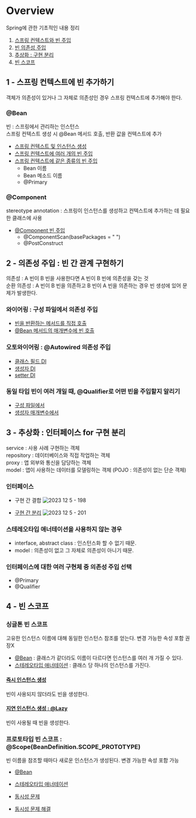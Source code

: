 # Overview
Spring에 관한 기초적인 내용 정리 <br>
1. [스프링 컨텍스트와 빈 주입](#1---스프링-컨텍스트에-빈-추가하기)
2. [빈 의존성 주입](#2---의존성-주입--빈-간-관계-구현하기)
3. [추상화 : 구현 분리](#3---추상화--인터페이스-for-구현-분리)
4. [빈 스코프](#4---빈-스코프)
   
## 1 - 스프링 컨텍스트에 빈 추가하기
객체가 의존성이 있거나 그 자체로 의존성인 경우 스프링 컨텍스트에 추가해야 한다.

### @Bean
빈 : 스프링에서 관리하는 인스턴스 <br>
스프링 컨텍스트 생성 시 @Bean 메서드 호출, 반환 값을 컨텍스트에 추가
- [스프링 컨텍스트 및 인스턴스 생성](https://github.com/syeongk/Spring/tree/main/ch2-ex1/src/main/java/org/spring)
- [스프링 컨텍스트에 여러 개의 빈 주입](https://github.com/syeongk/Spring/tree/main/ch2-ex1/src/main/java/org/spring)
- [스프링 컨텍스트에 같은 종류의 빈 주입](https://github.com/syeongk/Spring/tree/main/ch2-ex2/src/main/java/org/spring)
  - Bean 이름
  - Bean 메소드 이름
  - @Primary

### @Component
stereotype annotation : 스프링이 인스턴스를 생성하고 컨텍스트에 추가하는 데 필요한 클래스에 사용
- [@Component 빈 주입](https://github.com/syeongk/Spring/tree/main/ch2-ex3/src/main/java/org/spring) <br>
  - @ComponentScan(basePackages = " ")
  - @PostConstruct

  
## 2 - 의존성 주입 : 빈 간 관계 구현하기
의존성 : A 빈이 B 빈을 사용한다면 A 빈이 B 빈에 의존성을 갖는 것 <br>
순환 의존성 : A 빈이 B 빈을 의존하고 B 빈이 A 빈을 의존하는 경우 빈 생성에 있어 문제가 발생한다.

### 와이어링 : 구성 파일에서 의존성 주입
- [빈을 반환하는 메서드를 직접 호출](https://github.com/syeongk/Spring/tree/main/ch3-ex2/src/main/java/org/spring)
- [@Bean 메서드의 매개변수에 빈 호출](https://github.com/syeongk/Spring/tree/main/ch3-ex3/src/main/java/org/spring)

### 오토와이어링 : @Autowired 의존성 주입
- [클래스 필드 DI](https://github.com/syeongk/Spring/blob/main/ch3-ex4/src/main/java/org/spring/domain/Person.java)
- [생성자 DI](https://github.com/syeongk/Spring/blob/main/ch3-ex5/src/main/java/org/spring/domain/Person.java)
- [setter DI](https://github.com/syeongk/Spring/blob/main/ch3-ex6/src/main/java/org/spring/domain/Person.java)

### 동일 타입 빈이 여러 개일 때, @Qualifier로 어떤 빈을 주입할지 알리기
- [구성 파일에서](https://github.com/syeongk/Spring/blob/main/ch3-ex3/src/main/java/org/spring/config/ProjectConfig.java)
- [생성자 매개변수에서](https://github.com/syeongk/Spring/blob/main/ch3-ex7/src/main/java/org/spring/domain/Person.java)

## 3 - 추상화 : 인터페이스 for 구현 분리
service : 사용 사례 구현하는 객체 <br>
repository : 데이터베이스와 직접 작업하는 객체 <br>
proxy : 앱 외부와 통신을 담당하는 객체 <br>
model : 앱이 사용하는 데이터를 모델링하는 객체 (POJO : 의존성이 없는 단순 객체) <br>

### 인터페이스
- 구현 간 결합
![2023  12  5  - 198](https://github.com/user-attachments/assets/922efd51-4d02-4310-b71a-b62cd6918619)

- [구현 간 분리](https://github.com/syeongk/Spring/tree/main/ch4-ex2/src/main/java/org/spring)
![2023  12  5  - 201](https://github.com/user-attachments/assets/9224fcdf-8561-47b8-8710-914cc041ffe0)

### 스테레오타입 애너테이션을 사용하지 않는 경우
- interface, abstract class : 인스턴스화 할 수 없기 때문. <br>
- model : 의존성이 없고 그 자체로 의존성이 아니기 때문.

### 인터페이스에 대한 여러 구현체 중 의존성 주입 선택
- @Primary
- @Qualifier

## 4 - 빈 스코프

### 싱글톤 빈 스코프
고유한 인스턴스 이름에 대해 동일한 인스턴스 참조를 얻는다. 변경 가능한 속성 포함 권장X
- [@Bean](https://github.com/syeongk/Spring/tree/main/ch5-ex1/src/main/java/org/spring) : 클래스가 같더라도 이름이 다르다면 인스턴스를 여러 개 가질 수 있다.
- [스테레오타입 애너테이션](https://github.com/syeongk/Spring/tree/main/ch5-ex2/src/main/java/org/spring) : 클래스 당 하나의 인스턴스를 가진다.

#### [즉시 인스턴스 생성](https://github.com/syeongk/Spring/tree/main/ch5-ex3/src/main/java/org/spring)
빈이 사용되지 않더라도 빈을 생성한다.

#### [지연 인스턴스 생성 : @Lazy](https://github.com/syeongk/Spring/tree/main/ch5-ex4/src/main/java/org/spring)
빈이 사용될 때 빈을 생성한다.

### 프로토타입 빈 스코프 : @Scope(BeanDefinition.SCOPE_PROTOTYPE)
빈 이름을 참조할 때마다 새로운 인스턴스가 생성된다. 변경 가능한 속성 포함 가능
- [@Bean](https://github.com/syeongk/Spring/blob/main/ch5-ex5/src/main/java/org/spring/config/ProjectConfig.java)
- [스테레오타입 애너테이션](https://github.com/syeongk/Spring/blob/main/ch5-ex6/src/main/java/org/spring/repositories/CommentRepository.java)
  
- [동시성 문제](https://github.com/syeongk/Spring/tree/main/ch5-ex8/src/main/java/org/spring)
- [동시성 문제 해결](https://github.com/syeongk/Spring/tree/main/ch5-ex7/src/main/java/org/spring)
